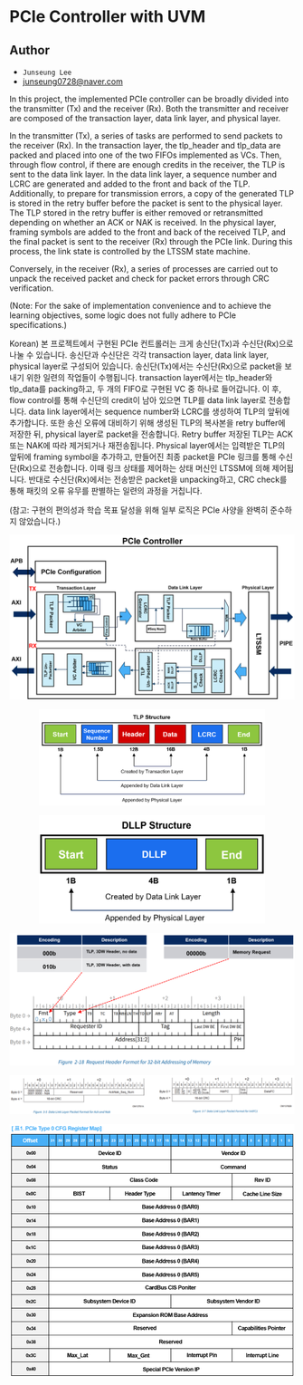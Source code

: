 # PCIe Controller with UVM

## Author

- `Junseung Lee`
- junseung0728@naver.com

In this project, the implemented PCIe controller can be broadly divided into the transmitter (Tx) and the receiver (Rx). Both the transmitter and receiver are composed of the transaction layer, data link layer, and physical layer.

In the transmitter (Tx), a series of tasks are performed to send packets to the receiver (Rx). In the transaction layer, the tlp_header and tlp_data are packed and placed into one of the two FIFOs implemented as VCs. Then, through flow control, if there are enough credits in the receiver, the TLP is sent to the data link layer. In the data link layer, a sequence number and LCRC are generated and added to the front and back of the TLP. Additionally, to prepare for transmission errors, a copy of the generated TLP is stored in the retry buffer before the packet is sent to the physical layer. The TLP stored in the retry buffer is either removed or retransmitted depending on whether an ACK or NAK is received. In the physical layer, framing symbols are added to the front and back of the received TLP, and the final packet is sent to the receiver (Rx) through the PCIe link. During this process, the link state is controlled by the LTSSM state machine.

Conversely, in the receiver (Rx), a series of processes are carried out to unpack the received packet and check for packet errors through CRC verification.

(Note: For the sake of implementation convenience and to achieve the learning objectives, some logic does not fully adhere to PCIe specifications.)

Korean) 본 프로젝트에서 구현된 PCIe 컨트롤러는 크게 송신단(Tx)과 수신단(Rx)으로 나눌 수 있습니다. 송신단과 수신단은 각각 transaction layer, data link layer, physical layer로 구성되어 있습니다. 송신단(Tx)에서는 수신단(Rx)으로 packet을 보내기 위한 일련의 작업들이 수행됩니다. transaction layer에서는 tlp_header와 tlp_data를 packing하고, 두 개의 FIFO로 구현된 VC 중 하나로 들어갑니다. 이 후, flow control를 통해 수신단의 credit이 남아 있으면 TLP를 data link layer로 전송합니다. data link layer에서는 sequence number와 LCRC를 생성하여 TLP의 앞뒤에 추가합니다. 또한 송신 오류에 대비하기 위해 생성된 TLP의 복사본을 retry buffer에 저장한 뒤, physical layer로 packet을 전송합니다. Retry buffer 저장된 TLP는 ACK 또는 NAK에 따라 제거되거나 재전송됩니다. Physical layer에서는 입력받은 TLP의 앞뒤에 framing symbol을 추가하고, 만들어진 최종 packet을 PCIe 링크를 통해 수신단(Rx)으로 전송합니다. 이때 링크 상태를 제어하는 상태 머신인 LTSSM에 의해 제어됩니다. 반대로 수신단(Rx)에서는 전송받은 packet을 unpacking하고, CRC check를 통해 패킷의 오류 유무를 판별하는 일련의 과정을 거칩니다.

(참고: 구현의 편의성과 학습 목표 달성을 위해 일부 로직은 PCIe 사양을 완벽히 준수하지 않았습니다.)

![alt text](./images/image.png)

<p align="center">
  <img src="./images/image-1.png" alt="alt text" width="400">
</p>

<p align="center">
  <img src="./images/image-2.png" alt="alt text" width="400">
</p>

![alt text](./images/image-3.png)

![alt text](./images/image-4.png)

![alt text](./images/image-5.png)
